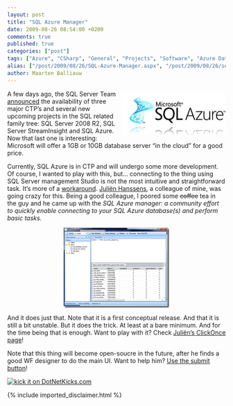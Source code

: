 ```yaml
---
layout: post
title: "SQL Azure Manager"
date: 2009-08-26 08:54:00 +0200
comments: true
published: true
categories: ["post"]
tags: ["Azure", "CSharp", "General", "Projects", "Software", "Azure Database"]
alias: ["/post/2009/08/26/SQL-Azure-Manager.aspx", "/post/2009/08/26/sql-azure-manager.aspx"]
author: Maarten Balliauw
---
```

<p><a href="http://sql.azure.com"><img style="border-bottom: 0px; border-left: 0px; margin: 5px 0px 5px 5px; display: inline; border-top: 0px; border-right: 0px" title="image" src="/images/image_11.png" border="0" alt="image" width="240" height="99" align="right" /></a></p>
<p>A few days ago, the SQL Server Team <a href="http://blogs.technet.com/dataplatforminsider/archive/2009/08/18/sql-server-streaminsight-and-sql-azure-database-ctp-availability.aspx">announced</a> the availability of three major CTP&rsquo;s and several new upcoming projects in the SQL related family tree: SQL Server 2008 R2, SQL Server StreamInsight and SQL Azure. Now that last one is interesting: Microsoft will offer a 1GB or 10GB database server &ldquo;in the cloud&rdquo; for a good price.</p>
<p>Currently, SQL Azure is in CTP and will undergo some more development. Of course, I wanted to play with this, but&hellip; connecting to the thing using SQL Server management Studio is not the most intuitive and straightforward task. It&rsquo;s more of a <a href="http://english.zachskylesowens.net/2009/08/18/connecting-to-sql-azure/">workaround</a>. <a href="http://hanssens.org" target="_blank">Juli&euml;n Hanssens</a>, a colleague of mine, was going crazy for this. Being a good colleague, I poored some <span style="text-decoration: line-through;">coffee</span> tea in the guy and he came up with the <em>SQL Azure manager:</em> <em>a community effort to quickly enable connecting to your SQL Azure database(s) and perform basic tasks. </em></p>
<p><a href="http://hanssens.org/post/SQL-Azure-Manager.aspx"><img style="border-bottom: 0px; border-left: 0px; margin: 5px auto; display: block; float: none; border-top: 0px; border-right: 0px" title="SQL Azure Manager" src="/images/image_12.png" border="0" alt="SQL Azure Manager" width="244" height="185" /></a></p>
<p>And it does just that. Note that it is a first conceptual release. And that it is still a bit unstable. But it does the trick. At least at a bare minimum. And for the time being that is enough. Want to play with it? Check <a href="http://hanssens.org/post/SQL-Azure-Manager.aspx" target="_blank">Juli&euml;n&rsquo;s ClickOnce page</a>!</p>
<p>Note that this thing will become open-soucre in the future, after he finds a good WF designer to do the main UI. Want to help him? <a href="http://www.hanssens.org/contact.aspx" target="_blank">Use the submit button</a>!</p>
<p><a href="http://www.dotnetkicks.com/kick/?url=/post/2009/08/26/SQL-Azure-Manager.aspx&amp;title=SQL Azure Manager"><img src="http://www.dotnetkicks.com/Services/Images/KickItImageGenerator.ashx?url=/post/2009/08/26/SQL-Azure-Manager.aspx" border="0" alt="kick it on DotNetKicks.com" /> </a></p>

{% include imported_disclaimer.html %}

